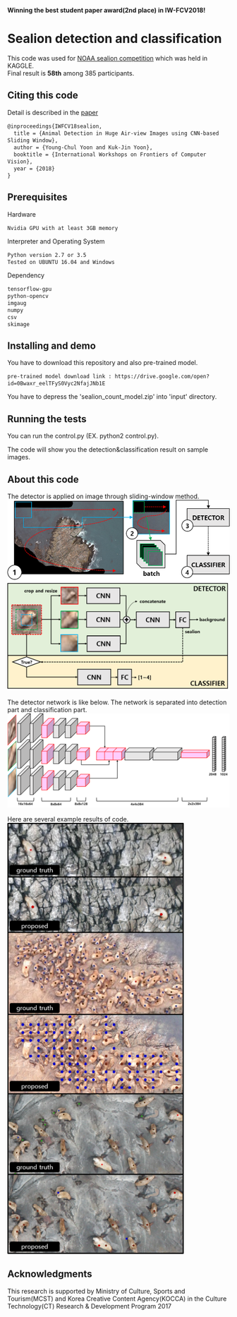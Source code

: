
**Winning the best student paper award(2nd place) in IW-FCV2018!**

# Sealion detection and classification

This code was used for [NOAA sealion competition](https://www.kaggle.com/c/noaa-fisheries-steller-sea-lion-population-count) which was held in KAGGLE. <br/>Final result is **58th** among 385 participants.

## Citing this code

Detail is described in the [paper](http://vi.kaist.ac.kr/wp-content/uploads/2018/01/iw-fcv2018_final_youngchul.pdf)

```
@inproceedings{IWFCV18sealion,
  title = {Animal Detection in Huge Air-view Images using CNN-based Sliding Window},
  author = {Young-Chul Yoon and Kuk-Jin Yoon},
  booktitle = {International Workshops on Frontiers of Computer Vision},
  year = {2018}
}
```

## Prerequisites

Hardware
```
Nvidia GPU with at least 3GB memory
```
Interpreter and Operating System
```
Python version 2.7 or 3.5
Tested on UBUNTU 16.04 and Windows
```
Dependency
```
tensorflow-gpu
python-opencv
imgaug
numpy
csv
skimage
```
## Installing and demo

You have to download this repository and also pre-trained model.

```
pre-trained model download link : https://drive.google.com/open?id=0Bwaxr_eelTFyS0Vyc2NfajJNb1E
```
You have to depress the 'sealion_count_model.zip' into 'input' directory.

## Running the tests

You can run the control.py (EX. python2 control.py).

The code will show you the detection&classification result on sample images.


## About this code

The detector is applied on image through sliding-window method.
<img src="https://github.com/yyc9268/Sealion_Detection_Classification/blob/master/images/framework1.png" width="600">
<img src="https://github.com/yyc9268/Sealion_Detection_Classification/blob/master/images/framework2.png" width="600">


The detector network is like below. The network is separated into detection part and classification part.
<img src="https://github.com/yyc9268/Sealion_Detection_Classification/blob/master/images/network.png" width="600">


Here are several example results of code.<br/>
<img src="https://github.com/yyc9268/Sealion_Detection_Classification/blob/master/images/results.png" width="400">

## Acknowledgments

This research is supported by Ministry of Culture, Sports and Tourism(MCST) and 
Korea Creative Content Agency(KOCCA) in the Culture Technology(CT) Research & Development Program 2017
